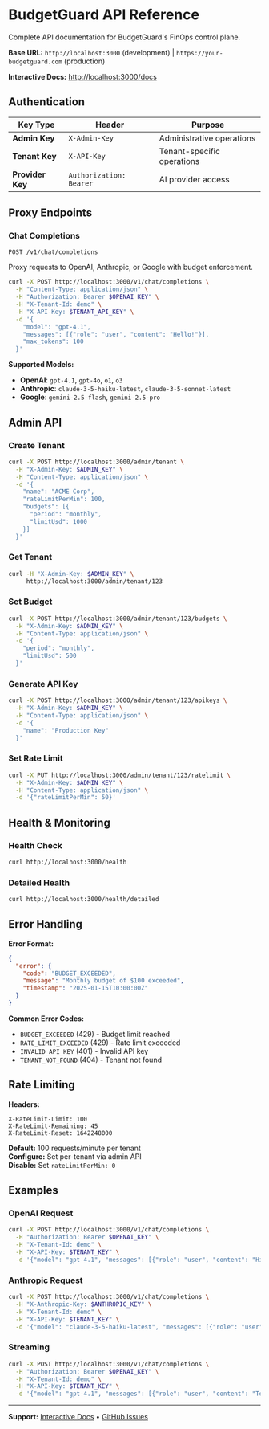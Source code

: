 # BudgetGuard API Reference

Complete API documentation for BudgetGuard's FinOps control plane.

**Base URL:** `http://localhost:3000` (development) | `https://your-budgetguard.com` (production)

**Interactive Docs:** [http://localhost:3000/docs](http://localhost:3000/docs)

## Authentication

| Key Type | Header | Purpose |
|----------|--------|---------|
| **Admin Key** | `X-Admin-Key` | Administrative operations |
| **Tenant Key** | `X-API-Key` | Tenant-specific operations |
| **Provider Key** | `Authorization: Bearer` | AI provider access |

## Proxy Endpoints

### Chat Completions
`POST /v1/chat/completions`

Proxy requests to OpenAI, Anthropic, or Google with budget enforcement.

```bash
curl -X POST http://localhost:3000/v1/chat/completions \
  -H "Content-Type: application/json" \
  -H "Authorization: Bearer $OPENAI_KEY" \
  -H "X-Tenant-Id: demo" \
  -H "X-API-Key: $TENANT_API_KEY" \
  -d '{
    "model": "gpt-4.1",
    "messages": [{"role": "user", "content": "Hello!"}],
    "max_tokens": 100
  }'
```

**Supported Models:**
- **OpenAI**: `gpt-4.1`, `gpt-4o`, `o1`, `o3`
- **Anthropic**: `claude-3-5-haiku-latest`, `claude-3-5-sonnet-latest`
- **Google**: `gemini-2.5-flash`, `gemini-2.5-pro`

## Admin API

### Create Tenant
```bash
curl -X POST http://localhost:3000/admin/tenant \
  -H "X-Admin-Key: $ADMIN_KEY" \
  -H "Content-Type: application/json" \
  -d '{
    "name": "ACME Corp",
    "rateLimitPerMin": 100,
    "budgets": [{
      "period": "monthly",
      "limitUsd": 1000
    }]
  }'
```

### Get Tenant
```bash
curl -H "X-Admin-Key: $ADMIN_KEY" \
     http://localhost:3000/admin/tenant/123
```

### Set Budget
```bash
curl -X POST http://localhost:3000/admin/tenant/123/budgets \
  -H "X-Admin-Key: $ADMIN_KEY" \
  -H "Content-Type: application/json" \
  -d '{
    "period": "monthly",
    "limitUsd": 500
  }'
```

### Generate API Key
```bash
curl -X POST http://localhost:3000/admin/tenant/123/apikeys \
  -H "X-Admin-Key: $ADMIN_KEY" \
  -H "Content-Type: application/json" \
  -d '{
    "name": "Production Key"
  }'
```

### Set Rate Limit
```bash
curl -X PUT http://localhost:3000/admin/tenant/123/ratelimit \
  -H "X-Admin-Key: $ADMIN_KEY" \
  -H "Content-Type: application/json" \
  -d '{"rateLimitPerMin": 50}'
```

## Health & Monitoring

### Health Check
```bash
curl http://localhost:3000/health
```

### Detailed Health
```bash
curl http://localhost:3000/health/detailed
```

## Error Handling

**Error Format:**
```json
{
  "error": {
    "code": "BUDGET_EXCEEDED",
    "message": "Monthly budget of $100 exceeded",
    "timestamp": "2025-01-15T10:00:00Z"
  }
}
```

**Common Error Codes:**
- `BUDGET_EXCEEDED` (429) - Budget limit reached
- `RATE_LIMIT_EXCEEDED` (429) - Rate limit exceeded  
- `INVALID_API_KEY` (401) - Invalid API key
- `TENANT_NOT_FOUND` (404) - Tenant not found

## Rate Limiting

**Headers:**
```http
X-RateLimit-Limit: 100
X-RateLimit-Remaining: 45
X-RateLimit-Reset: 1642248000
```

**Default:** 100 requests/minute per tenant  
**Configure:** Set per-tenant via admin API  
**Disable:** Set `rateLimitPerMin: 0`

## Examples

### OpenAI Request
```bash
curl -X POST http://localhost:3000/v1/chat/completions \
  -H "Authorization: Bearer $OPENAI_KEY" \
  -H "X-Tenant-Id: demo" \
  -H "X-API-Key: $TENANT_KEY" \
  -d '{"model": "gpt-4.1", "messages": [{"role": "user", "content": "Hi"}]}'
```

### Anthropic Request
```bash
curl -X POST http://localhost:3000/v1/chat/completions \
  -H "X-Anthropic-Key: $ANTHROPIC_KEY" \
  -H "X-Tenant-Id: demo" \
  -H "X-API-Key: $TENANT_KEY" \
  -d '{"model": "claude-3-5-haiku-latest", "messages": [{"role": "user", "content": "Hi"}]}'
```

### Streaming
```bash
curl -X POST http://localhost:3000/v1/chat/completions \
  -H "Authorization: Bearer $OPENAI_KEY" \
  -H "X-Tenant-Id: demo" \
  -H "X-API-Key: $TENANT_KEY" \
  -d '{"model": "gpt-4.1", "messages": [{"role": "user", "content": "Tell a story"}], "stream": true}'
```

---

**Support:** [Interactive Docs](http://localhost:3000/docs) • [GitHub Issues](https://github.com/budgetguard-ai/budgetguard-core/issues)